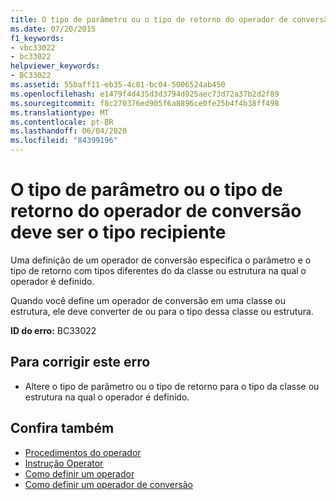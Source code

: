 ```yaml
---
title: O tipo de parâmetro ou o tipo de retorno do operador de conversão deve ser o tipo recipiente
ms.date: 07/20/2015
f1_keywords:
- vbc33022
- bc33022
helpviewer_keywords:
- BC33022
ms.assetid: 55baff11-eb35-4c81-bc04-5006524ab450
ms.openlocfilehash: e1479f4d435d3d3794d925aec73d72a37b2d2f89
ms.sourcegitcommit: f8c270376ed905f6a8896ce0fe25b4f4b38ff498
ms.translationtype: MT
ms.contentlocale: pt-BR
ms.lasthandoff: 06/04/2020
ms.locfileid: "84399196"
---
```

# <a name="either-the-parameter-type-or-the-return-type-of-this-conversion-operator-must-be-the-containing-type"></a>O tipo de parâmetro ou o tipo de retorno do operador de conversão deve ser o tipo recipiente
Uma definição de um operador de conversão especifica o parâmetro e o tipo de retorno com tipos diferentes do da classe ou estrutura na qual o operador é definido.  
  
 Quando você define um operador de conversão em uma classe ou estrutura, ele deve converter de ou para o tipo dessa classe ou estrutura.  
  
 **ID do erro:** BC33022  
  
## <a name="to-correct-this-error"></a>Para corrigir este erro  
  
- Altere o tipo de parâmetro ou o tipo de retorno para o tipo da classe ou estrutura na qual o operador é definido.  
  
## <a name="see-also"></a>Confira também

- [Procedimentos do operador](../programming-guide/language-features/procedures/operator-procedures.md)
- [Instrução Operator](../language-reference/statements/operator-statement.md)
- [Como definir um operador](../programming-guide/language-features/procedures/how-to-define-an-operator.md)
- [Como definir um operador de conversão](../programming-guide/language-features/procedures/how-to-define-a-conversion-operator.md)
